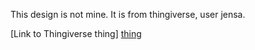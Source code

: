 This design is not mine. It is from thingiverse, user jensa.

[Link to Thingiverse thing] [thing]

[thing]: http://www.thingiverse.com/thing:19515
